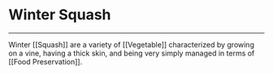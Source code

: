 # Winter Squash
---
Winter [[Squash]] are a variety of [[Vegetable]] characterized by growing on a vine, having a thick skin, and being very simply managed in terms of [[Food Preservation]].
